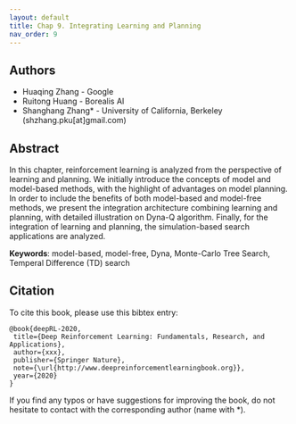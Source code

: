 ```yaml
---
layout: default
title: Chap 9. Integrating Learning and Planning
nav_order: 9
---
```


## Authors

- Huaqing Zhang - Google 
- Ruitong Huang - Borealis AI
- Shanghang Zhang* - University of California, Berkeley (shzhang.pku[at]gmail.com)

## Abstract

In this chapter, reinforcement learning is analyzed from the perspective of learning and planning. We initially introduce the concepts of model and model-based methods, with the highlight of advantages on model planning. In order to include the benefits of both model-based and model-free methods, we present the integration architecture combining learning and planning, with detailed illustration on Dyna-Q algorithm. Finally, for the integration of learning and planning, the simulation-based search applications are analyzed.

**Keywords**: model-based, model-free, Dyna, Monte-Carlo Tree Search, Temperal Difference (TD) search

## Citation

To cite this book, please use this bibtex entry:

```
@book{deepRL-2020,
 title={Deep Reinforcement Learning: Fundamentals, Research, and Applications},
 author={xxx},
 publisher={Springer Nature},
 note={\url{http://www.deepreinforcementlearningbook.org}},
 year={2020}
}
```



If you find any typos or have suggestions for improving the book, do not hesitate to contact with the corresponding author (name with *).